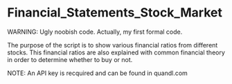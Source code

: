 # Financial_Statements_Stock_Market

WARNING: Ugly noobish code. Actually, my first formal code.

The purpose of the script is to show various financial ratios from different stocks. This financial ratios are also explained with
common financial theory in order to determine whether to buy or not.

NOTE: An API key is recquired and can be found in quandl.com